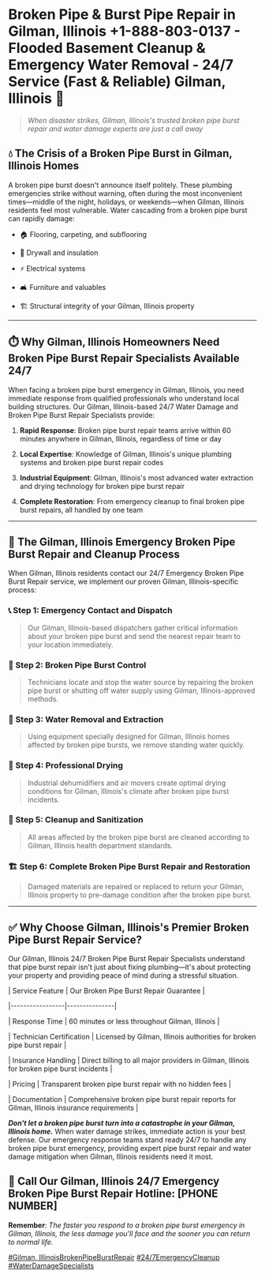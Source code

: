 # Broken Pipe & Burst Pipe Repair in Gilman, Illinois +1-888-803-0137 - Flooded Basement Cleanup & Emergency Water Removal - 24/7 Service (Fast & Reliable) Gilman, Illinois 🚨

> *When disaster strikes, Gilman, Illinois's trusted broken pipe burst repair and water damage experts are just a call away*

## 💧 The Crisis of a Broken Pipe Burst in Gilman, Illinois Homes

A broken pipe burst doesn't announce itself politely. These plumbing emergencies strike without warning, often during the most inconvenient times—middle of the night, holidays, or weekends—when Gilman, Illinois residents feel most vulnerable. Water cascading from a broken pipe burst can rapidly damage:

* 🏠 Flooring, carpeting, and subflooring
* 🧱 Drywall and insulation
* ⚡ Electrical systems
* 🛋️ Furniture and valuables
* 🏗️ Structural integrity of your Gilman, Illinois property

---

## ⏱️ Why Gilman, Illinois Homeowners Need Broken Pipe Burst Repair Specialists Available 24/7

When facing a broken pipe burst emergency in Gilman, Illinois, you need immediate response from qualified professionals who understand local building structures. Our Gilman, Illinois-based 24/7 Water Damage and Broken Pipe Burst Repair Specialists provide:

1. **Rapid Response**: Broken pipe burst repair teams arrive within 60 minutes anywhere in Gilman, Illinois, regardless of time or day
2. **Local Expertise**: Knowledge of Gilman, Illinois's unique plumbing systems and broken pipe burst repair codes
3. **Industrial Equipment**: Gilman, Illinois's most advanced water extraction and drying technology for broken pipe burst repair
4. **Complete Restoration**: From emergency cleanup to final broken pipe burst repairs, all handled by one team

---

## 🔧 The Gilman, Illinois Emergency Broken Pipe Burst Repair and Cleanup Process

When Gilman, Illinois residents contact our 24/7 Emergency Broken Pipe Burst Repair service, we implement our proven Gilman, Illinois-specific process:

### 📞 Step 1: Emergency Contact and Dispatch
> Our Gilman, Illinois-based dispatchers gather critical information about your broken pipe burst and send the nearest repair team to your location immediately.

### 🚿 Step 2: Broken Pipe Burst Control
> Technicians locate and stop the water source by repairing the broken pipe burst or shutting off water supply using Gilman, Illinois-approved methods.

### 🌊 Step 3: Water Removal and Extraction
> Using equipment specially designed for Gilman, Illinois homes affected by broken pipe bursts, we remove standing water quickly.

### 💨 Step 4: Professional Drying
> Industrial dehumidifiers and air movers create optimal drying conditions for Gilman, Illinois's climate after broken pipe burst incidents.

### 🧼 Step 5: Cleanup and Sanitization
> All areas affected by the broken pipe burst are cleaned according to Gilman, Illinois health department standards.

### 🏗️ Step 6: Complete Broken Pipe Burst Repair and Restoration
> Damaged materials are repaired or replaced to return your Gilman, Illinois property to pre-damage condition after the broken pipe burst.

---

## ✅ Why Choose Gilman, Illinois's Premier Broken Pipe Burst Repair Service?

Our Gilman, Illinois 24/7 Broken Pipe Burst Repair Specialists understand that pipe burst repair isn't just about fixing plumbing—it's about protecting your property and providing peace of mind during a stressful situation.

| Service Feature | Our Broken Pipe Burst Repair Guarantee |
|-----------------|---------------|
| Response Time | 60 minutes or less throughout Gilman, Illinois |
| Technician Certification | Licensed by Gilman, Illinois authorities for broken pipe burst repair |
| Insurance Handling | Direct billing to all major providers in Gilman, Illinois for broken pipe burst incidents |
| Pricing | Transparent broken pipe burst repair with no hidden fees |
| Documentation | Comprehensive broken pipe burst repair reports for Gilman, Illinois insurance requirements |

***Don't let a broken pipe burst turn into a catastrophe in your Gilman, Illinois home.*** When water damage strikes, immediate action is your best defense. Our emergency response teams stand ready 24/7 to handle any broken pipe burst emergency, providing expert pipe burst repair and water damage mitigation when Gilman, Illinois residents need it most.

## 📱 Call Our Gilman, Illinois 24/7 Emergency Broken Pipe Burst Repair Hotline: [PHONE NUMBER]

**Remember**: *The faster you respond to a broken pipe burst emergency in Gilman, Illinois, the less damage you'll face and the sooner you can return to normal life.*

[#Gilman, IllinoisBrokenPipeBurstRepair](#) [#24/7EmergencyCleanup](#) [#WaterDamageSpecialists](#)